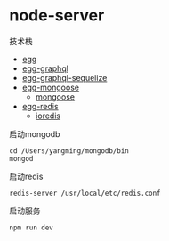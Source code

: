 # node-server

技术栈

- [egg](https://eggjs.org/zh-cn/intro/quickstart.html)
- [egg-graphql](https://github.com/eggjs/egg-graphql)
- [egg-graphql-sequelize](https://github.com/freebyron/egg-graphql-boilerplate)
- [egg-mongoose](https://github.com/eggjs/egg-mongoose)
  - [mongoose](https://mongoosejs.com/docs/models.html#deleting)
- [egg-redis](https://github.com/eggjs/egg-redis)
  - [ioredis](https://github.com/luin/ioredis)

启动mongodb
```shell
cd /Users/yangming/mongodb/bin
mongod
```

启动redis

```shell
redis-server /usr/local/etc/redis.conf
```

启动服务
```shell
npm run dev
```
